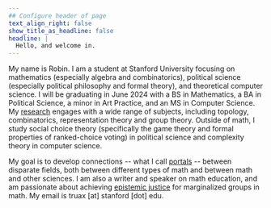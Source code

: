 ```yaml
---
## Configure header of page
text_align_right: false
show_title_as_headline: false
headline: |
  Hello, and welcome in.
---
```


<!-- this is a subheadline -->
My name is Robin. I am a student at Stanford University focusing on mathematics (especially algebra and combinatorics), political science (especially political philosophy and formal theory), and theoretical computer science. I will be graduating in June 2024 with a BS in Mathematics, a BA in Political Science, a minor in Art Practice, and an MS in Computer Science. My [research](/papers/) engages with a wide range of subjects, including topology, combinatorics, representation theory and group theory. Outside of math, I study social choice theory (specifically the game theory and formal properties of ranked-choice voting) in political science and complexity theory in computer science. 

My goal is to develop connections -- what I call [portals](/blog/what-is-a-portal/) -- between disparate fields, both between different types of math and between math and other sciences. I am also a writer and speaker on math education, and am passionate about achieving [epistemic justice](/blog/epistemic-justice/) for marginalized groups in math. My email is truax [at] stanford [dot] edu.
